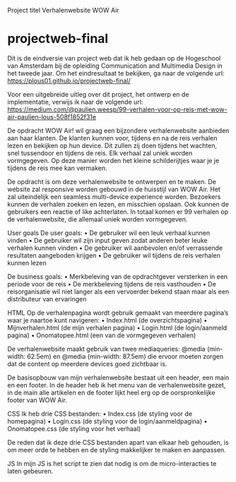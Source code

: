 Project titel
Verhalenwebsite WOW Air

# projectweb-final
Dit is de eindversie van project web dat ik heb gedaan op de Hogeschool van Amsterdam bij de opleiding Communication and Multimedia Design in het tweede jaar. Om het eindresultaat te bekijken, ga naar de volgende url: https://plous01.github.io/projectweb-final/

Voor een uitgebreide uitleg over dit project, het ontwerp en de implementatie, verwijs ik naar de volgende url: https://medium.com/@paulien.weesp/99-verhalen-voor-op-reis-met-wow-air-paulien-lous-508f1852f31e

De opdracht
WOW Air! wil graag een bijzondere verhalenwebsite aanbieden aan haar klanten. De klanten kunnen voor, tijdens en na de reis verhalen lezen en bekijken op hun device. Dit zullen zij doen tijdens het wachten, snel tussendoor en tijdens de reis. Elk verhaal zal uniek worden vormgegeven. Op deze manier worden het kleine schilderijtjes waar je je tijdens de reis mee kan vermaken.

De opdracht is om deze verhalenwebsite te ontwerpen en te maken. De website zal responsive worden gebouwd in de huisstijl van WOW Air. Het zal uiteindelijk een seamless multi-device experience worden. Bezoekers kunnen de verhalen zoeken en lezen, en misschien opslaan. Ook kunnen de gebruikers een reactie of like achterlaten. In totaal komen er 99 verhalen op de verhalenwebsite, die allemaal uniek worden vormgegeven.

User goals
De user goals:
•	De gebruiker wil een leuk verhaal kunnen vinden
•	De gebruiker wil zijn input geven zodat anderen beter leuke verhalen kunnen vinden
•	De gebruiker wil aanbevolen en/of verrassende resultaten aangeboden krijgen
•	De gebruiker wil tijdens de reis verhalen kunnen lezen

De business goals:
•	Merkbeleving van de opdrachtgever versterken in een periode voor de reis
•	De merkbeleving tijdens de reis vasthouden
•	De reisorganisatie wil niet langer als een vervoerder bekend staan maar als een distributeur van ervaringen

HTML
Op de verhalenpagina wordt gebruik gemaakt van meerdere pagina’s waar je naartoe kunt navigeren:
•	Index.html (de overzichtspagina)
•	Mijnverhalen.html (de mijn verhalen pagina)
•	Login.html (de login/aanmeld pagina)
•	Onomatopee.html (een van de vormgegeven verhalen)

De verhalenwebsite maakt gebruik van twee mediaqueries: @media (min-width: 62.5em) en @media (min-width: 87.5em) die ervoor moeten zorgen dat de content op meerdere devices goed zichtbaar is. 

De basisopbouw van mijn verhalenwebsite bestaat uit een header, een main en een footer. In de header heb ik het menu van de verhalenwebsite gezet, in de main alle artikelen en de footer lijkt heel erg op de oorspronkelijke footer van WOW Air.

CSS
Ik heb drie CSS bestanden:
•	Index.css (de styling voor de homepagina)
•	Login.css (de styling voor de login/aanmeldpagina)
•	Onomatopee.css (de styling voor het verhaal)

De reden dat ik deze drie CSS bestanden apart van elkaar heb gehouden, is om meer orde te hebben en de styling makkelijker te maken en aanpassen.

JS
In mijn JS is het script te zien dat nodig is om de micro-interacties te laten gebeuren.




